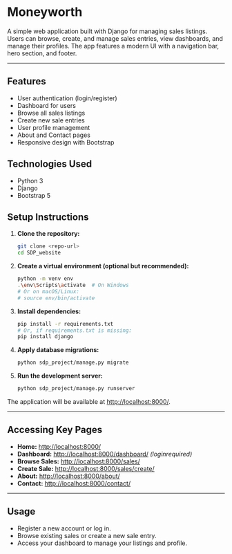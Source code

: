 # Moneyworth

A simple web application built with Django for managing sales listings. Users can browse, create, and manage sales entries, view dashboards, and manage their profiles. The app features a modern UI with a navigation bar, hero section, and footer.

---

## Features

- User authentication (login/register)
- Dashboard for users
- Browse all sales listings
- Create new sale entries
- User profile management
- About and Contact pages
- Responsive design with Bootstrap

## Technologies Used

- Python 3
- Django
- Bootstrap 5

## Setup Instructions

1. **Clone the repository:**
   ```sh
   git clone <repo-url>
   cd SDP_website
   ```
2. **Create a virtual environment (optional but recommended):**
   ```sh
   python -m venv env
   .\env\Scripts\activate  # On Windows
   # Or on macOS/Linux:
   # source env/bin/activate
   ```
3. **Install dependencies:**
   ```sh
   pip install -r requirements.txt
   # Or, if requirements.txt is missing:
   pip install django
   ```
4. **Apply database migrations:**
   ```sh
   python sdp_project/manage.py migrate
   ```
5. **Run the development server:**
   ```sh
   python sdp_project/manage.py runserver
   ```

The application will be available at [http://localhost:8000/](http://localhost:8000/).

---

## Accessing Key Pages

- **Home:** [http://localhost:8000/](http://localhost:8000/)
- **Dashboard:** [http://localhost:8000/dashboard/](http://localhost:8000/dashboard/) _(loginrequired)_
- **Browse Sales:** [http://localhost:8000/sales/](http://localhost:8000/sales/)
- **Create Sale:** [http://localhost:8000/sales/create/](http://localhost:8000/sales/create/)
- **About:** [http://localhost:8000/about/](http://localhost:8000/about/)
- **Contact:** [http://localhost:8000/contact/](http://localhost:8000/contact/)

---

## Usage

- Register a new account or log in.
- Browse existing sales or create a new sale entry.
- Access your dashboard to manage your listings and profile.